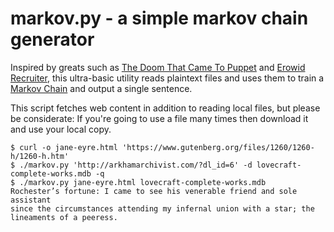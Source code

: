 markov.py - a simple markov chain generator
===========================================

Inspired by greats such as [The Doom That Came To
Puppet](http://thedoomthatcametopuppet.tumblr.com/) and [Erowid
Recruiter](https://twitter.com/erowidrecruiter), this ultra-basic utility
reads plaintext files and uses them to train a [Markov
Chain](http://en.wikipedia.org/wiki/Markov_chain) and output a single
sentence.

This script fetches web content in addition to reading local files, but please
be considerate: If you're going to use a file many times then download it and
use your local copy.

    $ curl -o jane-eyre.html 'https://www.gutenberg.org/files/1260/1260-h/1260-h.htm'
    $ ./markov.py 'http://arkhamarchivist.com/?dl_id=6' -d lovecraft-complete-works.mdb -q
    $ ./markov.py jane-eyre.html lovecraft-complete-works.mdb
    Rochester’s fortune: I came to see his venerable friend and sole assistant
    since the circumstances attending my infernal union with a star; the
    lineaments of a peeress.
